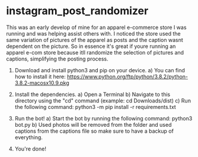 # instagram_post_randomizer
This was an early develop of mine for an apparel e-commerce store I was running and was helping assist others with. I noticed the store used the same variation of pictures of the apparel as posts and the caption wasnt dependent on the picture. So in essence it's great if youre running an apparel e-com store because itll randomize the selection of pictures and captions, simplifying the posting process.


1. Download and install python3 and pip on your device.
	a) You can find how to install it here: https://www.python.org/ftp/python/3.8.2/python-3.8.2-macosx10.9.pkg

2. Install the dependencies.
	a) Open a Terminal
	b) Navigate to this directory using the "cd" command (example: cd Downloads/dist)
	c) Run the following command: python3 -m pip install -r requirements.txt

3. Run the bot!
	a) Start the bot by running the following command: python3 bot.py
	b) Used photos will be removed from the folder and used captions from the captions file
	   so make sure to have a backup of everything.

4. You're done!
